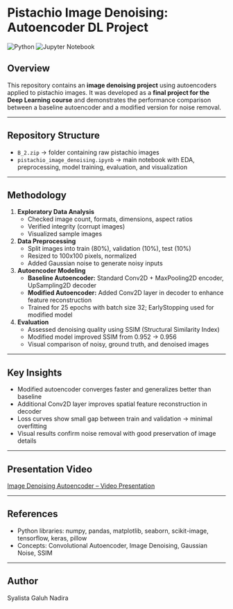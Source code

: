 # Pistachio Image Denoising: Autoencoder DL Project

![Python](https://img.shields.io/badge/language-Python-blue)
![Jupyter Notebook](https://img.shields.io/badge/output-Jupyter%20Notebook-orange)

## Overview

This repository contains an **image denoising project** using autoencoders applied to pistachio images. 
It was developed as a **final project for the Deep Learning course** and demonstrates the performance comparison between a baseline autoencoder and a modified version for noise removal.

---

## Repository Structure

- `B_2.zip` → folder containing raw pistachio images
- `pistachio_image_denoising.ipynb` → main notebook with EDA, preprocessing, model training, evaluation, and visualization

---

## Methodology
1. **Exploratory Data Analysis**
   - Checked image count, formats, dimensions, aspect ratios
   - Verified integrity (corrupt images)
   - Visualized sample images
2. **Data Preprocessing**
   - Split images into train (80%), validation (10%), test (10%)
   - Resized to 100x100 pixels, normalized
   - Added Gaussian noise to generate noisy inputs
3. **Autoencoder Modeling**
   - **Baseline Autoencoder:** Standard Conv2D + MaxPooling2D encoder, UpSampling2D decoder
   - **Modified Autoencoder:** Added Conv2D layer in decoder to enhance feature reconstruction
   - Trained for 25 epochs with batch size 32; EarlyStopping used for modified model
4. **Evaluation**
   - Assessed denoising quality using SSIM (Structural Similarity Index)
   - Modified model improved SSIM from 0.952 → 0.956
   - Visual comparison of noisy, ground truth, and denoised images

---

## Key Insights

- Modified autoencoder converges faster and generalizes better than baseline
- Additional Conv2D layer improves spatial feature reconstruction in decoder
- Loss curves show small gap between train and validation → minimal overfitting
- Visual results confirm noise removal with good preservation of image details

---

## Presentation Video
[Image Denoising Autoencoder – Video Presentation](https://drive.google.com/file/d/1khA1ft2UQ1kjxqMt38l0fgER6RzlZz78/view?usp=sharing)

---

## References
- Python libraries: numpy, pandas, matplotlib, seaborn, scikit-image, tensorflow, keras, pillow
- Concepts: Convolutional Autoencoder, Image Denoising, Gaussian Noise, SSIM

---

## Author

Syalista Galuh Nadira
